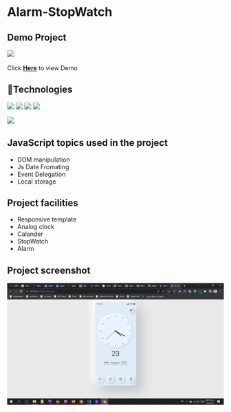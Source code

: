<h1>Alarm-StopWatch</h1>
 
  
## Demo Project 
<img src="https://img.shields.io/badge/Netlify-00C7B7?style=for-the-badge&logo=netlify&logoColor=white"> <p>Click <a href="https://alarm-stopwatch.netlify.app/"><Strong>Here</strong></a> to view Demo</p>

 
## :wrench:Technologies 
<img src="https://img.shields.io/badge/HTML5-E34F26?style=for-the-badge&logo=html5&logoColor=white"> <img src="https://img.shields.io/badge/CSS3-1572B6?style=for-the-badge&logo=css3&logoColor=white"> <img src="https://img.shields.io/badge/Sass-CC6699?style=for-the-badge&logo=sass&logoColor=white"> <img src="https://img.shields.io/badge/JavaScript-F7DF1E?style=for-the-badge&logo=javascript&logoColor=black">

<img src="https://github-readme-stats.vercel.app/api/top-langs/?username=Dariush-Bakhtvar&theme=blue-green">

## JavaScript topics used in the project
  <ul>
  <li>DOM manipulation</li>
  <li>Js Date Fromating</li>
  <li>Event Delegation</li>
  <li>Local storage</li>
  </ul>
  
 ## Project facilities
 <ul>
  <li>Responsive template</li>
  <li>Analog clock</li>
  <li>Calander</li>
  <li>StopWatch</li>
  <li>Alarm</li>
  </ul>
  
## Project screenshot

<img src="https://github.com/Dariush-Bakhtvar/Alarm-StopWatch/blob/master/Screenshot/Screenshot%20(631).png">
